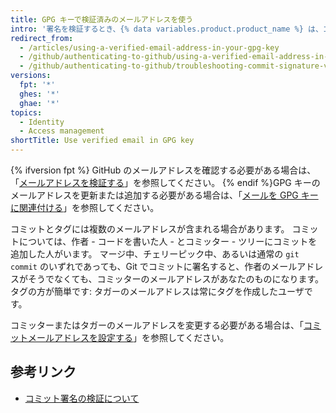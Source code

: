 ```yaml
---
title: GPG キーで検証済みのメールアドレスを使う
intro: '署名を検証するとき、{% data variables.product.product_name %} は、コミッターまたはタガーのメールアドレスが GPG キーの ID からのメールアドレスと一致し、ユーザアカウントの確認済みメールアドレスであることを確認します。 これにより、キーが自分のものであり、自分がコミットまたはタグを作成したことが保証されます。'
redirect_from:
  - /articles/using-a-verified-email-address-in-your-gpg-key
  - /github/authenticating-to-github/using-a-verified-email-address-in-your-gpg-key
  - /github/authenticating-to-github/troubleshooting-commit-signature-verification/using-a-verified-email-address-in-your-gpg-key
versions:
  fpt: '*'
  ghes: '*'
  ghae: '*'
topics:
  - Identity
  - Access management
shortTitle: Use verified email in GPG key
---
```


{% ifversion fpt %}
GitHub のメールアドレスを確認する必要がある場合は、「[メールアドレスを検証する](/articles/verifying-your-email-address/)」を参照してください。 {% endif %}GPG キーのメールアドレスを更新または追加する必要がある場合は、「[メールを GPG キーに関連付ける](/articles/associating-an-email-with-your-gpg-key)」を参照してください。

コミットとタグには複数のメールアドレスが含まれる場合があります。 コミットについては、作者 - コードを書いた人 - とコミッター - ツリーにコミットを追加した人がいます。 マージ中、チェリーピック中、あるいは通常の `git commit` のいずれであっても、Git でコミットに署名すると、作者のメールアドレスがそうでなくても、コミッターのメールアドレスがあなたのものになります。 タグの方が簡単です: タガーのメールアドレスは常にタグを作成したユーザです。

コミッターまたはタガーのメールアドレスを変更する必要がある場合は、「[コミットメールアドレスを設定する](/articles/setting-your-commit-email-address/)」を参照してください。

## 参考リンク

- [コミット署名の検証について](/articles/about-commit-signature-verification)
